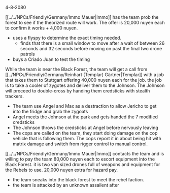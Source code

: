 4-8-2080

[[../../NPCs/Friendly/Germany/Immo Mauer|Immo]] has the team prob the forest to see if the theorized route will work. The offer is 20,000 nuyen each to confirm it works + 4,000 nuyen. 

- uses a flyspy to determine the exact timing needed.
	- finds that there is a small window to move after a wait of between 26 seconds and 32 seconds before moving on past the final two drone patrols
- buys a Criado Juan to test the timing

While the team is near the Black Forest, the team will get a call from [[../NPCs/Friendly/Germany/Reinhart (Templar) Gärtner|Templar]] with a job that takes them to Stuttgart offering 40,000 nuyen each for the job. the job is to take a cooler of zygotes and deliver them to the Johnson. The Johnson will proceed to double-cross by handing them credsticks with stealth trackers.

- The team use Angel and Max as a destraction to allow Jericho to get into the fridge and grab the zygoats
- Angel meets the Johnson at the park and gets handed the 7 modified credsticks
- The Johnson throws the credsticks at Angel before nervously leaving
- The cops are called on the team, they start doing damage on the cop vehicle that is following them. The cops report it in about being hit with matrix damage and switch from rigger control to manual control.

[[../../NPCs/Friendly/Germany/Immo Mauer|Immo]] contacts the team and is willing to pay the team 80,000 nuyen each to escort equipment into the Black Forest. it is two van sized drones full of weapons and equipment for the Rebels to use. 20,000 nuyen extra for hazard pay.
- the team sneaks into the black forest to meet the rebel faction. 
- the team is attacked by an unknown assailent after 